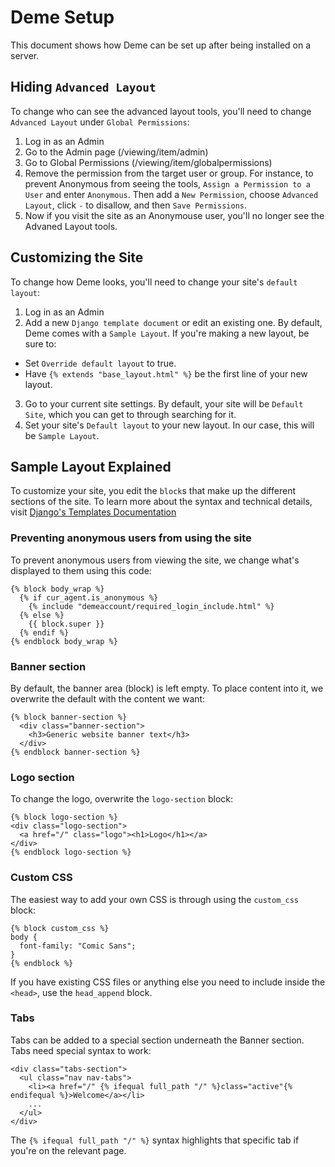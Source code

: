 Deme Setup
==========

This document shows how Deme can be set up after being installed on a server.

Hiding `Advanced Layout`
-----------------------

To change who can see the advanced layout tools, you'll need to change `Advanced Layout` under `Global Permissions`:

1. Log in as an Admin
2. Go to the Admin page (/viewing/item/admin)
3. Go to Global Permissions (/viewing/item/globalpermissions)
4. Remove the permission from the target user or group. For instance, to prevent Anonymous from seeing the tools, `Assign a Permission to a User` and enter `Anonymous`. Then add a `New Permission`, choose `Advanced Layout`, click `-` to disallow, and then `Save Permissions`.
5. Now if you visit the site as an Anonymouse user, you'll no longer see the Advaned Layout tools.


Customizing the Site
--------------------

To change how Deme looks, you'll need to change your site's `default layout`:

1. Log in as an Admin
2. Add a new `Django template document` or edit an existing one. By default, Deme comes with a `Sample Layout`. If you're making a new layout, be sure to:
  * Set `Override default layout` to true.
  * Have `{% extends "base_layout.html" %}` be the first line of your new layout.
3. Go to your current site settings. By default, your site will be `Default Site`, which you can get to through searching for it.
4. Set your site's `Default layout` to your new layout. In our case, this will be `Sample Layout`.


Sample Layout Explained
-----------------------

To customize your site, you edit the `block`s that make up the different sections of the site. To learn more about the syntax and technical details, visit [Django's Templates Documentation](https://docs.djangoproject.com/en/1.2/ref/templates/)

### Preventing anonymous users from using the site

To prevent anonymous users from viewing the site, we change what's displayed to them using this code:

```
{% block body_wrap %}
  {% if cur_agent.is_anonymous %}
    {% include "demeaccount/required_login_include.html" %}
  {% else %}
    {{ block.super }}
  {% endif %}
{% endblock body_wrap %}
```

### Banner section

By default, the banner area (block) is left empty. To place content into it, we overwrite the default with the content we want:

```
{% block banner-section %}
  <div class="banner-section">
    <h3>Generic website banner text</h3>
  </div>
{% endblock banner-section %}
```

### Logo section

To change the logo, overwrite the `logo-section` block:

```
{% block logo-section %}
<div class="logo-section">
  <a href="/" class="logo"><h1>Logo</h1></a>
</div>
{% endblock logo-section %}
```

### Custom CSS

The easiest way to add your own CSS is through using the `custom_css` block:

```
{% block custom_css %}
body {
  font-family: "Comic Sans";
}
{% endblock %}
```

If you have existing CSS files or anything else you need to include inside the `<head>`, use the `head_append` block.

### Tabs

Tabs can be added to a special section underneath the Banner section. Tabs need special syntax to work:

```
<div class="tabs-section">
  <ul class="nav nav-tabs">
    <li><a href="/" {% ifequal full_path "/" %}class="active"{% endifequal %}>Welcome</a></li>
    ...
  </ul>
</div>
```

The `{% ifequal full_path "/" %}` syntax highlights that specific tab if you're on the relevant page.

